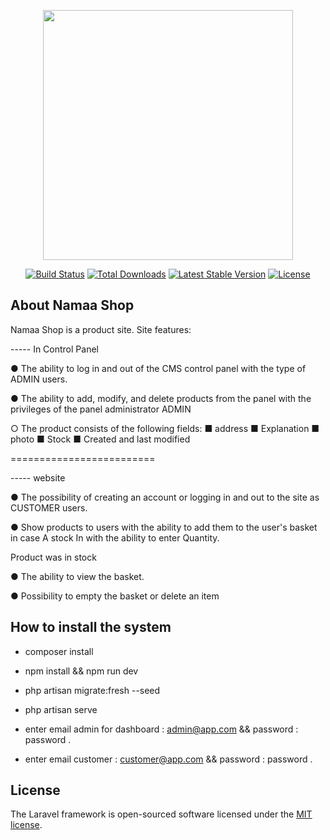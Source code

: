 <p align="center"><a href="https://laravel.com" target="_blank"><img src="https://raw.githubusercontent.com/laravel/art/master/logo-lockup/5%20SVG/2%20CMYK/1%20Full%20Color/laravel-logolockup-cmyk-red.svg" width="400"></a></p>

<p align="center">
<a href="https://travis-ci.org/laravel/framework"><img src="https://travis-ci.org/laravel/framework.svg" alt="Build Status"></a>
<a href="https://packagist.org/packages/laravel/framework"><img src="https://img.shields.io/packagist/dt/laravel/framework" alt="Total Downloads"></a>
<a href="https://packagist.org/packages/laravel/framework"><img src="https://img.shields.io/packagist/v/laravel/framework" alt="Latest Stable Version"></a>
<a href="https://packagist.org/packages/laravel/framework"><img src="https://img.shields.io/packagist/l/laravel/framework" alt="License"></a>
</p>

## About Namaa Shop

Namaa Shop is a product site. Site features:

----- In Control Panel

● The ability to log in and out of the CMS control panel with the type of ADMIN users.

● The ability to add, modify, and delete products from the panel with the privileges of the panel administrator
ADMIN


○ The product consists of the following fields:
■ address
■ Explanation
■ photo
■ Stock
■ Created and last modified

=========================

----- website

● The possibility of creating an account or logging in and out to the site as CUSTOMER users.

● Show products to users with the ability to add them to the user's basket in case
A stock In with the ability to enter Quantity.

Product was in stock

● The ability to view the basket.

● Possibility to empty the basket or delete an item

## How to install the system

- composer install

- npm install && npm run dev 

- php artisan migrate:fresh --seed

- php artisan serve

- enter email admin for dashboard : admin@app.com && password : password .

- enter email customer : customer@app.com && password : password .

## License

The Laravel framework is open-sourced software licensed under the [MIT license](https://opensource.org/licenses/MIT).
